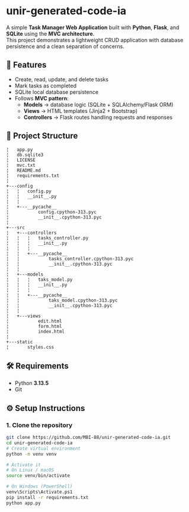# unir-generated-code-ia

A simple **Task Manager Web Application** built with **Python**, **Flask**, and **SQLite** using the **MVC architecture**.  
This project demonstrates a lightweight CRUD application with database persistence and a clean separation of concerns.

## 🚀 Features

- Create, read, update, and delete tasks
- Mark tasks as completed
- SQLite local database persistence
- Follows **MVC pattern**:
  - **Models** → database logic (SQLite + SQLAlchemy/Flask ORM)
  - **Views** → HTML templates (Jinja2 + Bootstrap)
  - **Controllers** → Flask routes handling requests and responses

## 📂 Project Structure

```¦   .gitignore
¦   app.py
¦   db.sqlite3
¦   LICENSE
¦   mvc.txt
¦   README.md
¦   requirements.txt
¦   
+---config
¦   ¦   config.py
¦   ¦   __init__.py
¦   ¦   
¦   +---__pycache__
¦           config.cpython-313.pyc
¦           __init__.cpython-313.pyc
¦           
+---src
¦   +---controllers
¦   ¦   ¦   tasks_controller.py
¦   ¦   ¦   __init__.py
¦   ¦   ¦   
¦   ¦   +---__pycache__
¦   ¦           tasks_controller.cpython-313.pyc
¦   ¦           __init__.cpython-313.pyc
¦   ¦           
¦   +---models
¦   ¦   ¦   taks_model.py
¦   ¦   ¦   __init__.py
¦   ¦   ¦   
¦   ¦   +---__pycache__
¦   ¦           taks_model.cpython-313.pyc
¦   ¦           __init__.cpython-313.pyc
¦   ¦           
¦   +---views
¦           edit.html
¦           form.html
¦           index.html
¦           
+---static
¦       styles.css
```

## 🛠️ Requirements

- Python **3.13.5**
- Git

## ⚙️ Setup Instructions

### 1. Clone the repository

```bash
git clone https://github.com/MBI-88/unir-generated-code-ia.git
cd unir-generated-code-ia
# Create virtual environment
python -m venv venv

# Activate it
# On Linux / macOS
source venv/bin/activate

# On Windows (PowerShell)
venv\Scripts\Activate.ps1
pip install -r requirements.txt
python app.py
```
